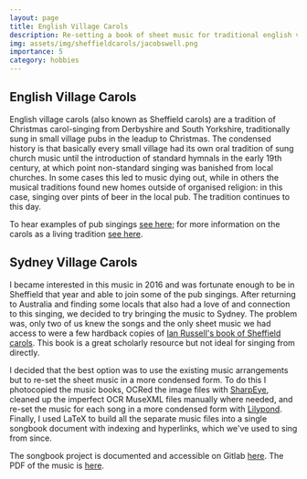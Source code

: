 ```yaml
---
layout: page
title: English Village Carols
description: Re-setting a book of sheet music for traditional english village carols
img: assets/img/sheffieldcarols/jacobswell.png
importance: 5
category: hobbies
---
```


## English Village Carols

English village carols (also known as Sheffield carols) are a tradition of Christmas carol-singing from Derbyshire and South Yorkshire, traditionally sung in small village pubs in the leadup to Christmas. The condensed history is that basically every small village had its own oral tradition of sung church music until the introduction of standard hymnals in the early 19th century, at which point non-standard singing was banished from local churches. In some cases this led to music dying out, while in others the musical traditions found new homes outside of organised religion: in this case, singing over pints of beer in the local pub. The tradition continues to this day.

To hear examples of pub singings [see here](https://open.spotify.com/album/2BwmzH07RS0WWivL3awASB); for more information on the carols as a living tradition [see here](http://www.villagecarols.org.uk/).

## Sydney Village Carols

I became interested in this music in 2016 and was fortunate enough to be in Sheffield that year and able to join some of the pub singings. After returning to Australia and finding some locals that also had a love of and connection to this singing, we decided to try bringing the music to Sydney. The problem was, only two of us knew the songs and the only sheet music we had access to were a few hardback copies of [Ian Russell's book of Sheffield carols](http://www.villagecarols.org.uk/publications/sheffield-book.html). This book is a great scholarly resource but not ideal for singing from directly.

I decided that the best option was to use the existing music arrangements but to re-set the sheet music in a more condensed form. To do this I photocopied the music books, OCRed the image files with [SharpEye](http://visiv.co.uk/about.htm), cleaned up the imperfect OCR MuseXML files manually where needed, and re-set the music for each song in a more condensed form with [Lilypond](https://lilypond.org/). Finally, I used LaTeX to build all the separate music files into a single songbook document with indexing and hyperlinks, which we've used to sing from since.

The songbook project is documented and accessible on Gitlab [here](https://gitlab.com/tscmacdonald/sydney-village-carols/). The PDF of the music is [here](assets/pdf/Sydney_Village_Carols.pdf).